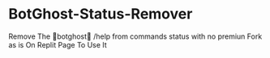 # BotGhost-Status-Remover
Remove The 👻botghost👻 /help from commands status with no premiun
Fork as is On Replit Page To Use It
